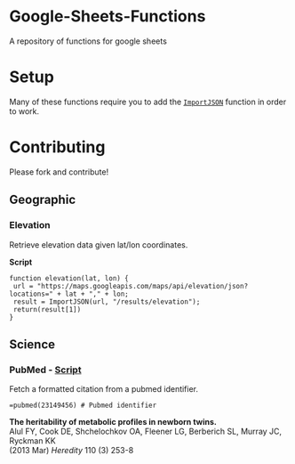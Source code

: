 # Google-Sheets-Functions
A repository of functions for google sheets

# Setup

Many of these functions require you to add the [`ImportJSON`](https://raw.githubusercontent.com/fastfedora/google-docs/master/scripts/ImportJSON/Code.gs) function in order to work. 

# Contributing

Please fork and contribute!

## Geographic

### Elevation

Retrieve elevation data given lat/lon coordinates.

__Script__ 

```
function elevation(lat, lon) {
 url = "https://maps.googleapis.com/maps/api/elevation/json?locations=" + lat + "," + lon;
 result = ImportJSON(url, "/results/elevation"); 
 return(result[1])
}
```

## Science

### PubMed - [Script](https://gist.github.com/danielecook/13a27f57ab5f1ff38dcd#file-pubmed-js)

Fetch a formatted citation from a pubmed identifier.

```
=pubmed(23149456) # Pubmed identifier
```

__The heritability of metabolic profiles in newborn twins.__<br />
Alul FY, Cook DE, Shchelochkov OA, Fleener LG, Berberich SL, Murray JC, Ryckman KK<br />
(2013 Mar) _Heredity_ 110 (3) 253-8



